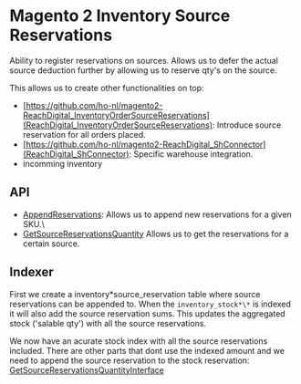 # Magento 2 Inventory Source Reservations

Ability to register reservations on sources. Allows us to defer the actual
source deduction further by allowing us to reserve qty's on the source.

This allows us to create other functionalities on top:

- [https://github.com/ho-nl/magento2-ReachDigital_InventoryOrderSourceReservations](ReachDigital_InventoryOrderSourceReservations):
  Introduce source reservation for all orders placed.
- [https://github.com/ho-nl/magento2-ReachDigital_ShConnector](ReachDigital_ShConnector):
  Specific warehouse integration.
- [https://github.com/ho-nl/magento2-ReachDigital-TransferOrdersES]: Reserve
  incomming inventory

## API

- [AppendReservations](https://github.com/ho-nl/magento2-ReachDigital_InventorySourceReservations/blob/master/ISReservationsApi/Model/AppendReservationsInterface.php):
  Allows us to append new reservations for a given SKU.\
- [GetSourceReservationsQuantity](https://github.com/ho-nl/magento2-ReachDigital_InventorySourceReservations/blob/master/ISReservationsApi/Model/GetSourceReservationsQuantityInterface.php)
  Allows us to get the reservations for a certain source.

## Indexer

First we create a inventory*source_reservation table where source reservations
can be appended to. When the `inventory_stock*\*` is indexed it will also add
the source reservation sums. This updates the aggregated stock ('salable qty')
with all the source reservations.

We now have an acurate stock index with all the source reservations included.
There are other parts that dont use the indexed amount and we need to append the
source reservation to the stock reservation:
[GetSourceReservationsQuantityInterface](https://github.com/ho-nl/magento2-ReachDigital_InventorySourceReservations/blob/master/ISReservationsApi/Model/GetSourceReservationsQuantityInterface.php)
